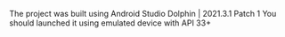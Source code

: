 The project was built using Android Studio Dolphin | 2021.3.1 Patch 1
You should launched it using emulated device with API 33+

